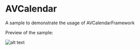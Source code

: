 # AVCalendar
A sample to demonstrate the usage of AVCalendarFramework

Preview of the sample:

![alt text](https://raw.githubusercontent.com/vyasanirudh/AVCalendar/branch/path/to/Screenshot.png)

